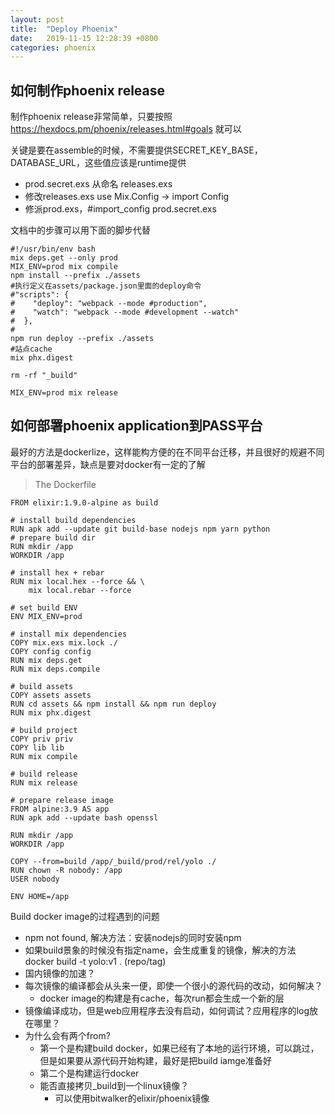 ```yaml
---
layout: post
title:  "Deploy Phoenix"
date:   2019-11-15 12:28:39 +0800
categories: phoenix
---
```


## 如何制作phoenix release
制作phoenix release非常简单，只要按照 https://hexdocs.pm/phoenix/releases.html#goals 就可以

关键是要在assemble的时候，不需要提供SECRET_KEY_BASE，DATABASE_URL，这些值应该是runtime提供

- prod.secret.exs 从命名 releases.exs
- 修改releases.exs use Mix.Config -> import Config
- 修派prod.exs，#import_config prod.secret.exs
  
文档中的步骤可以用下面的脚步代替

```
#!/usr/bin/env bash
mix deps.get --only prod
MIX_ENV=prod mix compile
npm install --prefix ./assets
#执行定义在assets/package.json里面的deploy命令
#"scripts": {
#    "deploy": "webpack --mode #production",
#    "watch": "webpack --mode #development --watch"
#  },
#
npm run deploy --prefix ./assets
#站点cache
mix phx.digest

rm -rf "_build"

MIX_ENV=prod mix release
```

## 如何部署phoenix application到PASS平台
最好的方法是dockerlize，这样能构方便的在不同平台迁移，并且很好的规避不同平台的部署差异，缺点是要对docker有一定的了解

> The Dockerfile

```
FROM elixir:1.9.0-alpine as build

# install build dependencies
RUN apk add --update git build-base nodejs npm yarn python
# prepare build dir
RUN mkdir /app
WORKDIR /app

# install hex + rebar
RUN mix local.hex --force && \
    mix local.rebar --force

# set build ENV
ENV MIX_ENV=prod

# install mix dependencies
COPY mix.exs mix.lock ./
COPY config config
RUN mix deps.get
RUN mix deps.compile

# build assets
COPY assets assets
RUN cd assets && npm install && npm run deploy
RUN mix phx.digest

# build project
COPY priv priv
COPY lib lib
RUN mix compile

# build release
RUN mix release

# prepare release image
FROM alpine:3.9 AS app
RUN apk add --update bash openssl

RUN mkdir /app
WORKDIR /app

COPY --from=build /app/_build/prod/rel/yolo ./
RUN chown -R nobody: /app
USER nobody

ENV HOME=/app
```

Build docker image的过程遇到的问题
- npm not found, 解决方法：安装nodejs的同时安装npm
- 如果build景象的时候没有指定name，会生成重复的镜像，解决的方法 docker build -t yolo:v1 . (repo/tag)
- 国内镜像的加速？
- 每次镜像的编译都会从头来一便，即使一个很小的源代码的改动，如何解决？
  - docker image的构建是有cache，每次run都会生成一个新的层
- 镜像编译成功，但是web应用程序去没有启动，如何调试？应用程序的log放在哪里？
- 为什么会有两个from?
  - 第一个是构建build docker，如果已经有了本地的运行环境，可以跳过，但是如果要从源代码开始构建，最好是把build iamge准备好
  - 第二个是构建运行docker
  - 能否直接拷贝_build到一个linux镜像？
    - 可以使用bitwalker的elixir/phoenix镜像